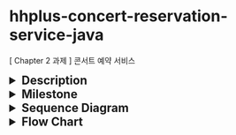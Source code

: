# hhplus-concert-reservation-service-java
[ Chapter 2 과제 ] 콘서트 예약 서비스

<details>
<summary style="font-size: 1.5em; font-weight: bold">Description</summary>

- `콘서트 예약 서비스`를 구현해 봅니다.
- 대기열 시스템을 구축하고, 예약 서비스는 작업가능한 유저만 수행할 수 있도록 해야합니다.
- 사용자는 좌석예약 시에 미리 충전한 잔액을 이용합니다.
- 좌석 예약 요청시에, 결제가 이루어지지 않더라도 일정 시간동안 다른 유저가 해당 좌석에 접근할 수 없도록 합니다.
</details>




<details>
<summary style="font-size: 1.5em; font-weight: bold">Milestone</summary>

https://github.com/users/adiospain/projects/10

</details>

<details>
  <summary style="font-size: 1.5em; font-weight: bold">Sequence Diagram</summary>
  
  <details>
  <summary style="font-size: 1em; margin-left: 20px;">issueToken</summary>
  
  <!-- Here you can include the details of the issueToken -->
  유저가 서비스 이용시 필요한 대기열 토큰을 발급 받는다.
  ```mermaid
sequenceDiagram
    actor User
    participant Authorization
    participant Controller
    participant Service
    participant Repository
    User ->>+ Controller: 대기열 토큰 발급 요청

	participant Controller
	participant Repository
    Controller ->>+ Service: 대기열 토큰 생성
	Service ->>+ Repository: 유저 정보 조회
	Repository ->>- Service: 유저 정보
	break 유효하지 않는 유저
	    Service -->> Controller: INVALID_USER
        note over Service: exception
    end

	Service ->>+ Repository: 대기열 토큰 생성
	Repository ->>- Service: 대기열 토큰
	Service ->>+ Controller: 대기열 토큰 반환
	Controller ->>+ User: 대기열 토큰 반환
```
</details>

<details>
  <summary style="font-size: 1em;margin-left: 20px;">getTokenDetail</summary>
  
  유저가 대기열의 대기순서 및 잔여시간을 확인한다.
- 기본적으로 폴링으로 대기열을 확인하지만, 다른 방안 고려해본다.

```mermaid
sequenceDiagram
    actor User
    participant Authorization
    participant Controller
    participant Service
    participant Repository
    User ->>+ Authorization: 대기열 정보 조회 요청
    break 헤더에 토큰 정보 없음
        Authorization -->> User: ACCESS_DENIED
        note over Authorization: exeption
    end
    Authorization ->>+ Controller: 대기열 정보 조회 요청
   
    
    Controller ->>+ Service: 대기열 토큰 조회
    Service ->>+ Repository: 대기열 토큰 조회
    Repository ->>- Service: 대기열 토큰
	Service ->>+ Controller: 대기열 토큰 정보 반환
	Controller ->>+ User: 대기열 토큰 정보 (order ,TTL) 반환

```

</details>

<details>
  <summary style="font-size: 1em;margin-left: 20px;">getConcertDate</summary>
  
  유저가 예약 가능한 날짜 목록을 확인한다.

```mermaid
sequenceDiagram
    actor User
    participant Authorization
    participant Controller
    participant Service
    participant Repository
    User ->>+ Authorization: 예약 가능 날짜 조회 요청
    break 유효하지 않는 토큰 (만료, 사용자 불일치)
        Authorization -->> User: ACCESS_DENIED
        note over Authorization: exeption
    end
	Authorization ->>+ Controller: 예약 가능 날짜 조회 요청
    Controller ->>+ Service: 예악 가능 날짜 조회
    Service ->>+ Repository: 예악 가능 날짜 조회
    Repository ->>- Service: 예약 가능 날짜
	Service ->>+ Controller: 예약 가능 날짜 반환
	Controller ->>+ User: 예약 가능 날짜 반환

```

</details>
<details>
  <summary style="font-size: 1em;margin-left: 20px;">getConcertSeat</summary>
  
  유저가 예약 가능한 좌석 목록을 확인한다.
- 날짜 정보를 입력 받아 좌석 정보를 조회한다.
```mermaid
sequenceDiagram
    actor User
    participant Authorization
    participant Controller
    participant Service
    participant Repository
    User ->>+ Authorization: 예약 가능 좌석 조회 요청
    break 유효하지 않는 토큰 (만료, 사용자 불일치)
        Authorization -->> User: ACCESS_DENIED
        note over Authorization: exeption
    end
    Authorization ->>+ Controller: 예약 가능 좌석 조회 요청
    Controller ->>+ Service: 예악 가능 좌석 조회
    break 유효하지 않는 날짜
        Service -->> User: INVALID_DATE
        note over Service: exeption
    end
    Service ->>+ Repository: 예악 가능 좌석 조회
    Repository ->>- Service: 예약 가능 좌석
	Service ->>+ Controller: 예약 가능 좌석 반환
	Controller ->>+ User: 예약 가능 좌석 반환

```

</details>

<details>
  <summary style="font-size: 1em;margin-left: 20px;">reserveSeat</summary>
  
  유저가 좌석 예약한다.
- 날짜와 좌석 정보를 입력 받아 좌석을 예약 처리 한다.
- 좌석 예약과 동시에 해당 좌석은 그 유저에게 임시 배정된다.
- 배정 시간 내에 결제가 완료되지 않으면 임시 배정은 해제 된다.
```mermaid
sequenceDiagram
    actor User
    participant ClientServer
    participant Authorization
    participant Controller
    participant Service
    participant Repository
    User ->>+ Authorization: 좌석 예약 요청
    break 유효하지 않는 토큰 (만료, 사용자 불일치)
        Authorization -->> User: ACCESS_DENIED
        note over Authorization: exeption
    end
    Authorization ->>+ Controller: 좌석 예약 요청
    
    Controller ->>+ Service: 좌석 예약 생성
    Service ->>+ Repository: 좌석 임시 배정
    Repository ->>- Service: 임시 배정된 좌석
    Service ->>+ ClientServer: 실시간 배정 좌석 반영
    Service ->>+ Controller: 임시 배정된 좌석 반환
	Controller ->>+ User: 임시 배정된 좌석 반환
```

</details>

<details>
  <summary style="font-size: 1em;margin-left: 20px;">chargePoint</summary>
  
유저가 금액을 충전한다.
- 사용자 식별자와 충전할 금액을 받아 잔액에 추가한다.
```mermaid
sequenceDiagram
    actor User
    participant Authorization
    participant Controller
    participant Service
    participant Repository
    User ->>+ Controller: 금액 충전 요청
    Controller ->>+ Service: 금액 충전 및 업데이트
    break 충전 금액이 양수가 아닐 경우
        Service -->> User: INVALID_VALUE
        note over Service: exeption
    end
    Service ->>+ Repository: 금액 업데이트
    Repository ->>- Service: 금액 반환
	Service ->>+ Controller: 금액 반환
	Controller ->>+ User: 금액 반환

```

</details>

<details>
  <summary style="font-size: 1em;margin-left: 20px;">getPoint</summary>
  
유저가 잔액을 조회한다.
- 사용자 식별자를 통해 해당 사용자의 잔액을 조회한다.
```mermaid
sequenceDiagram
    actor User
    participant Authorization
    participant Controller
    participant Service
    participant Repository
    User ->>+ Controller: 잔액 조회 요청
    Controller ->>+ Service: 잔액 조회
    Service ->>+ Repository: 잔액 조회
    Repository ->>- Service: 잔액 반환
	Service ->>+ Controller: 잔액 반환
	Controller ->>+ User: 잔액 반환
```

</details>

<details>
  <summary style="font-size: 1em;margin-left: 20px;">createPayment</summary>
  
유저가 임시 배정된 좌석을 결제한다.
- 결제 처리한 후 결제 내역을 생성한다.
- 결제 완료 시 임시 배정됐던 좌석을 유저에게 배정한다.
- 유저의 대기열 토큰을 만료시킨다.
```mermaid
sequenceDiagram
    actor User
    participant Authorization
    participant Controller
    participant Service
    participant Repository
    User ->>+ Controller: 결제 요청
    Controller ->>+ Service: 결제
    Service ->>+ Repository: 콘서트 좌석 비용 조회
    Repository ->>- Service: 콘서트 좌석 비용
    Service ->>+ Repository: 유저 잔액 소비
    Service ->>+ Repository: 결제 내역 생성
    Service ->>+ Repository: 예약 배정 업데이트
    Service ->>+ Repository: 콘서트 좌석 정보 업데이트
    Service ->>+ Repository: 대기열 토큰 삭제
    Repository ->>+ Service: 결제 결과 반환
	Service ->>+ Controller: 결제 결과 반환
	Controller ->>+ User: 결제 결과 반환

```

</details>

</details>


<details>
<summary style="font-size: 1.5em; font-weight: bold">Flow Chart</summary>

- 콘서트 날짜 테이블 행에 비관적 락을 걸며 수용 인원을 확인하여 예약 가능한 날짜인지 확인 합니다.
- 수용 인원 수만큼 대기열을 진입하게 하고 수용 인원을 감소 합니다.
- 이미 예약된 좌석을 선택한 유저의 수를 합산하여 수용 인원에 더해줍니다. 

```mermaid
    flowchart TD
    ConcertView[콘서트 조회] --> ConcertSelect((좌석 선택)) 
    ConcertSelect --> CheckWaiting1{대기번호가 활성 상태 인가?}
    CheckWaiting1 --> |Yes| ConcertDateView[예약 가능한 날짜 조회]
    CheckWaiting1 --> |No| CheckExpire1{토큰이 만료 되었는가?}
    CheckExpire1 --> |Yes| RenewToken1[토큰 재발급] --> ConcertSelect
    CheckExpire1 --> |No| CheckWaiting1
    
    ConcertDateView[날짜 조회] --> CheckWaiting2-1{예약 가능한 날짜인가?}
    CheckWaiting2-1 --> |Yes| CheckWaiting2-2{대기번호가 활성 상태 인가?}
    CheckWaiting2-1 --> |No| ConcertSelect
    CheckExpire2{토큰이 만료 되었는가?} --> |Yes| RenewToken2[토큰 재발급] --> ConcertSelect
    CheckExpire2 --> |No| CheckWaiting2-2
    CheckWaiting2-2 --> |Yes| ConcertSeatView[좌석 조회]
    CheckWaiting2-2 --> |No| CheckExpire2

    ConcertSeatView --> CheckWaiting3-1{임시 배정되지 않은 좌석인가?}
    CheckWaiting3-1 --> |Yes| CheckWaiting3-2{대기번호가 활성 상태 인가?}
    CheckWaiting3-1 --> |No| ConcertSelect
    CheckExpire3{토큰이 만료 되었는가?} --> |Yes| RenewToken3[토큰 재발급]--> ConcertSelect
    CheckExpire3{토큰이 만료 되었는가?} --> |No| CheckWaiting3-2
    CheckWaiting3-2 --> |Yes| createPayment[결제]
    CheckWaiting3-2 --> |No| CheckExpire3
    
    createPayment --> checkPayment1{유저 잔액 >= 콘서트 좌석 비용 ?}
    checkPayment1 --> |Yes| completePayment((결제 완료))
    checkPayment1 --> |No| exceptionPayment[잔액부족]
    exceptionPayment --> chargePoint[잔액 충전]
    chargePoint --> CheckWaiting3-2
```

</details>
